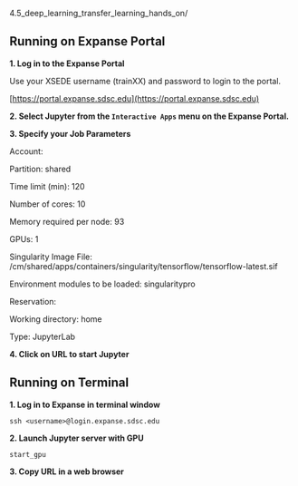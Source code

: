 4.5_deep_learning_transfer_learning_hands_on/

## Running on Expanse Portal

**1. Log in to the Expanse Portal**

Use your XSEDE username (trainXX) and password to login to the portal.

[https://portal.expanse.sdsc.edu](https://portal.expanse.sdsc.edu)

**2. Select Jupyter from the `Interactive Apps` menu on the Expanse Portal.**

**3. Specify your Job Parameters**

Account:  <account>
  
Partition:  shared
  
Time limit (min): 120
  
Number of cores: 10
  
Memory required per node: 93
  
GPUs: 1
  
Singularity Image File: /cm/shared/apps/containers/singularity/tensorflow/tensorflow-latest.sif
  
Environment modules to be loaded: singularitypro
  
Reservation: <reservation>
  
Working directory:  home
  
Type: JupyterLab

**4. Click on URL to start Jupyter**


## Running on Terminal

**1. Log in to Expanse in terminal window**
```
ssh <username>@login.expanse.sdsc.edu
```

**2. Launch Jupyter server with GPU**
```
start_gpu
```

**3. Copy URL in a web browser**



